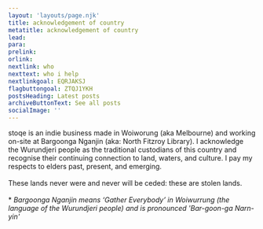 ```yaml
---
layout: 'layouts/page.njk'
title: acknowledgement of country
metatitle: acknowledgement of country
lead: 
para: 
prelink: 
orlink: 
nextlink: who
nexttext: who i help
nextlinkgoal: EQRJAKSJ
flagbuttongoal: ZTQJ1YKH
postsHeading: Latest posts
archiveButtonText: See all posts
socialImage: ''
---
```

stoqe is an indie business made in Woiworung (aka Melbourne) and working on-site at Bargoonga Nganjin (aka: North Fitzroy Library). I acknowledge the Wurundjeri people as the traditional custodians of this country and recognise their continuing connection to land, waters, and culture. I pay my respects to elders past, present, and emerging.
<br><br>
These lands never were and never will be ceded: these are stolen lands.
<br><br>
*
*Bargoonga Nganjin means ‘Gather Everybody’ in Woiwurrung (the language of the Wurundjeri people) and is pronounced 'Bar-goon-ga Narn-yin'*